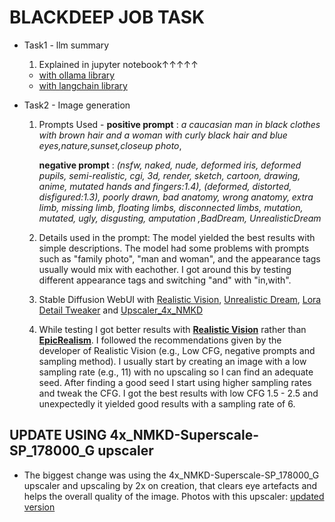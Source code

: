 # BLACKDEEP JOB TASK

- Task1 - llm summary
  
  1. Explained in jupyter notebook↑↑↑↑↑
 
  
  - [with ollama library](https://nbviewer.org/github/krisx2/BlackDeep-jobTasks/blob/main/ollamatask1.ipynb)
  - [with langchain library](https://nbviewer.org/github/krisx2/BlackDeep-jobTasks/blob/main/task1langchain.ipynb)
  
  
- Task2 - Image generation
  1. Prompts Used - **positive prompt** : *a caucasian man in black clothes with brown hair  and a woman with curly black hair and blue eyes,nature,sunset,closeup photo*,

     **negative prompt** :  *(nsfw, naked, nude, deformed iris, deformed pupils, semi-realistic, cgi, 3d, render, sketch, cartoon, drawing, anime, mutated hands and fingers:1.4), (deformed, distorted, disfigured:1.3), poorly drawn, bad anatomy, wrong anatomy, extra limb, missing limb, floating limbs, disconnected limbs, mutation, mutated, ugly, disgusting, amputation ,BadDream, UnrealisticDream*

  2. Details used in the prompt: The model yielded the best results with simple descriptions. The model had some problems with prompts such as "family photo", "man and woman", and the appearance tags usually would mix with eachother. I got around this by testing different appearance tags and switching "and" with "in,with".

  3. Stable Diffusion WebUI with [Realistic Vision](https://civitai.com/models/4201/realistic-vision-v60-b1), [Unrealistic Dream](https://civitai.com/models/72437/baddream-unrealisticdream-negative-embeddings), [Lora Detail Tweaker](https://civitai.com/models/58390/detail-tweaker-lora-lora) and [Upscaler_4x_NMKD](https://civitai.com/models/141491/4x-nmkd-superscale)

  4. While testing I got better results with [**Realistic Vision**](https://civitai.com/models/4201/realistic-vision-v60-b1) rather than [**EpicRealism**](https://civitai.com/models/25694/epicrealism). I followed the recommendations given by  the developer of Realistic Vision (e.g., Low CFG, negative prompts and sampling method). I usually start by creating an image with a low sampling rate (e.g., 11) with no upscaling so I can find an adequate seed. After finding a good seed I start using higher sampling rates and tweak the CFG. I got the best results with low CFG 1.5 - 2.5 and unexpectedly it yielded good results with a sampling rate of 6.
  
## UPDATE USING 4x_NMKD-Superscale-SP_178000_G upscaler
- The biggest change was using the 4x_NMKD-Superscale-SP_178000_G upscaler and upscaling by 2x on creation, that clears eye artefacts and helps the overall quality of the image. Photos with this upscaler: [updated version](https://github.com/krisx2/BlackDeep-jobTasks/tree/main/photos%20with%20superscaler)
     

